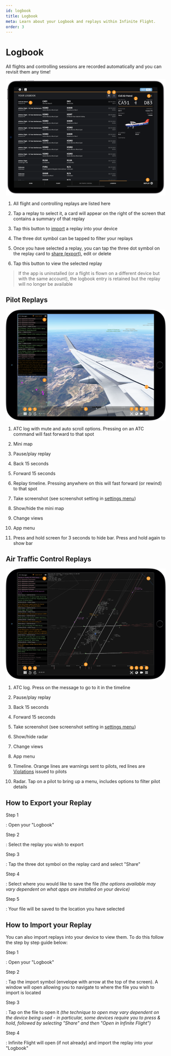 ```yaml
---
id: logbook
title: Logbook
meta: Learn about your Logbook and replays within Infinite Flight.
order: 3
---
```


# Logbook

All flights and controlling sessions are recorded automatically and you can revisit them any time!



![Logbook](_images/manual/frames/logbook-232-v2.png)

  

1. All flight and controlling replays are listed here

     

2. Tap a replay to select it, a card will appear on the right of the screen that contains a summary of that replay

   

3. Tap this button to [import](/guide/getting-started-guide/home-user-interface/logbook#how-to-import-your-replay) a replay into your device

   

4. The three dot symbol can be tapped to filter your replays 

     

5. Once you have selected a replay, you can tap the three dot symbol on the replay card to [share (export)](/guide/getting-started-guide/home-user-interface/logbook#how-to-export-your-replay), edit or delete

     

6. Tap this button to view the selected replay



> If the app is uninstalled (or a flight is flown on a different device but with the same account), the logbook entry is retained but the replay will no longer be available




## Pilot Replays



 ![Pilot Replay page](_images/manual/frames/replay-pilot.png)



1. ATC log with mute and auto scroll options. Pressing on an ATC command will fast forward to that spot

   

2. Mini map

   

3.  Pause/play replay

   

4. Back 15 seconds

   

5. Forward 15 seconds

   

6. Replay timeline. Pressing anywhere on this will fast forward (or rewind) to that spot

   

7.  Take screenshot (see screenshot setting in [settings menu](/guide/getting-started-guide/home-user-interface/settings#settings))

   

8. Show/hide the mini map

   

9. Change views

   

10. App menu

    

11. Press and hold screen for 3 seconds to hide bar. Press and hold again to show bar

 

## Air Traffic Control Replays



 ![ATC Replay page](_images/manual/frames/replay-atc-1.png)



1. ATC log. Press on the message to go to it in the timeline

   

2. Pause/play replay

   

3. Back 15 seconds

   

4. Forward 15 seconds

   

5. Take screenshot (see screenshot setting in [settings menu](/guide/getting-started-guide/home-user-interface/settings#settings))

   

6. Show/hide radar

   

7. Change views

   

8. App menu

   

9. Timeline. Orange lines are warnings sent to pilots, red lines are [Violations](/guide/getting-started-guide/pilot-user-interface/violations#violations) issued to pilots

   

10. Radar. Tap on a pilot to bring up a menu, includes options to filter pilot details



## How to Export your Replay



Step 1

: Open your "Logbook"



Step 2

: Select the replay you wish to export



Step 3

: Tap the three dot symbol on the replay card and select "Share"



Step 4

: Select where you would like to save the file *(the options available may vary dependent on what apps are installed on your device)*



Step 5

: Your file will be saved to the location you have selected



## How to Import your Replay



You can also import replays into your device to view them. To do this follow the step by step guide below:



Step 1

: Open your "Logbook"



Step 2

: Tap the import symbol (envelope with arrow at the top of the screen). A window will open allowing you to navigate to where the file you wish to import is located



Step 3

: Tap on the file to open it *(the technique to open may vary dependent on the device being used - in particular, some devices require you to press & hold, followed by selecting "Share" and then "Open in Infinite Flight")*



Step 4

: Infinite Flight will open (if not already) and import the replay into your "Logbook"
